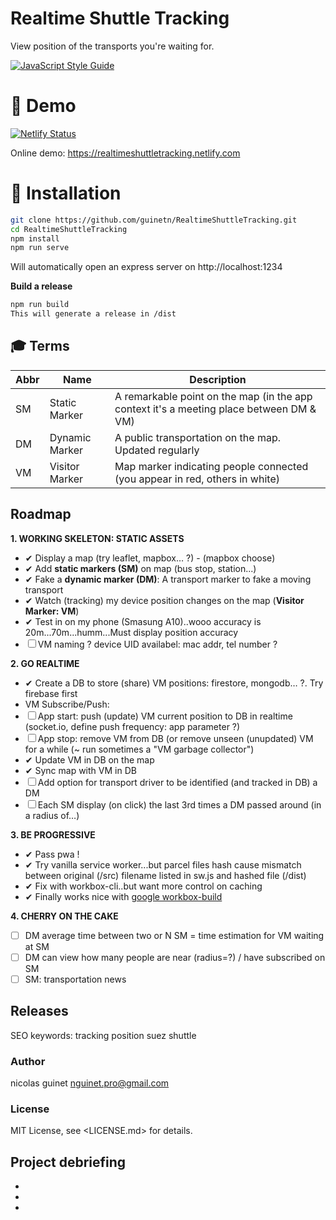 # Realtime Shuttle Tracking
View position of the transports you're waiting for.

[![JavaScript Style Guide](https://img.shields.io/badge/code_style-standard-brightgreen.svg)](https://standardjs.com)

# 🚀 Demo
[![Netlify Status](https://api.netlify.com/api/v1/badges/01e2ae04-b673-49c7-984b-4f8d6f2990b4/deploy-status)](https://app.netlify.com/sites/realtimeshuttletracking/deploys)

Online demo: https://realtimeshuttletracking.netlify.com

# 💫 Installation

```bash 
git clone https://github.com/guinetn/RealtimeShuttleTracking.git  
cd RealtimeShuttleTracking  
npm install 
npm run serve 
```
Will automatically open an express server on http://localhost:1234

**Build a release**

```bash
npm run build  
This will generate a release in /dist
```

## 🎓 Terms

| Abbr | Name           | Description                                                                             |
| ---- | -------------- | --------------------------------------------------------------------------------------- |
| SM   | Static Marker  | A remarkable point on the map (in the app context it's a meeting place between DM & VM) |
| DM   | Dynamic Marker | A public transportation on the map. Updated regularly                                   |
| VM   | Visitor Marker | Map marker indicating people connected (you appear in red, others in white)             |

## Roadmap

**1. WORKING SKELETON: STATIC ASSETS**

- ✔ Display a map (try leaflet, mapbox… ?) - (mapbox choose)
- ✔ Add **static markers (SM)** on map (bus stop, station...)
- ✔ Fake a **dynamic marker (DM)**: A transport marker to fake a moving transport
- ✔ Watch (tracking) my device position changes on the map (**Visitor Marker: VM**)
- ✔ Test in on my phone (Smasung A10)..wooo accuracy is 20m...70m...humm...Must display position accuracy 
- ☐ VM naming ? device UID availabel: mac addr, tel number ?

**2. GO REALTIME**

- ✔ Create a DB to store (share) VM positions: firestore, mongodb… ?. Try firebase first
- VM Subscribe/Push:
- ☐ App start: push (update) VM current position to DB in realtime (socket.io, define push frequency: app parameter ?)
- ☐ App stop: remove VM from DB (or remove unseen (unupdated) VM for a while (~ run sometimes a "VM garbage collector")
- ✔ Update VM in DB on the map
- ✔ Sync map with VM in DB
- ☐ Add option for transport driver to be identified (and tracked in DB) a DM
- ☐ Each SM display (on click) the last 3rd times a DM passed around (in a radius of…)

**3. BE PROGRESSIVE**

- ✔ Pass pwa !
- ✔ Try vanilla service worker...but parcel files hash cause mismatch between original (/src) filename listed in sw.js and hashed file (/dist)
- ✔ Fix with workbox-cli..but want more control on caching
- ✔ Finally works nice with [google workbox-build](https://developers.google.com/web/tools/workbox)

**4. CHERRY ON THE CAKE**

- ☐ DM average time between two or N SM = time estimation for VM waiting at SM
- ☐ DM can view how many people are near (radius=?) / have subscribed on SM
- ☐ SM: transportation news

## Releases

SEO keywords: tracking position suez shuttle

### Author

nicolas guinet <nguinet.pro@gmail.com>

### License
MIT License, see <LICENSE.md> for details.

## Project debriefing
-
-
-


